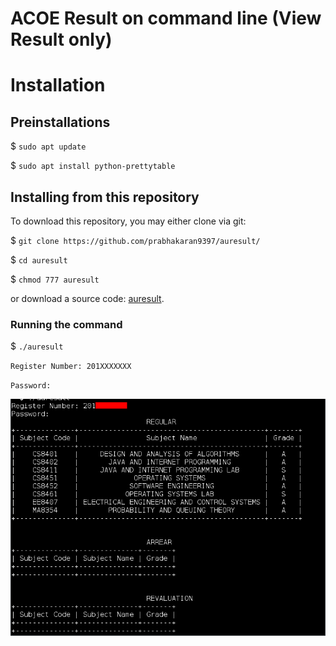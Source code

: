 # ACOE Result on command line (View Result only)

# Installation

## Preinstallations

$ `sudo apt update`

$ `sudo apt install python-prettytable`

## Installing from this repository

To download this repository, you may either clone via git:

$ `git clone https://github.com/prabhakaran9397/auresult/`

$ `cd auresult`

$ `chmod 777 auresult`

or download a source code: [auresult](https://github.com/prabhakaran9397/auresult/archive/master.zip).

### Running the command

$ `./auresult`

`Register Number: 201XXXXXXX`

`Password: `

![Screenshot](./assets/SS.png "Screenshot 1")
